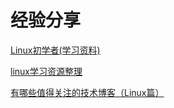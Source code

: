 # 经验分享

[Linux初学者(学习资料)](https://zhuanlan.zhihu.com/p/21723250)

[linux学习资源整理](https://zhuanlan.zhihu.com/p/22654634)

[有哪些值得关注的技术博客（Linux篇）](https://zhuanlan.zhihu.com/p/22407435)